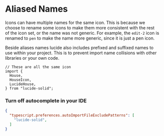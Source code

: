 # Aliased Names

Icons can have multiple names for the same icon. This is because we choose to rename some icons to make them more consistent with the rest of the icon set, or the name was not generic. For example, the `edit-2` icon is renamed to `pen` to make the name more generic, since it is just a pen icon.

Beside aliases names lucide also includes prefixed and suffixed names to use within your project. This is to prevent import name collisions with other libraries or your own code.

```tsx
// These are all the same icon
import {
  House,
  HouseIcon,
  LucideHouse,
} from "lucide-solid";
```

### Turn off autocomplete in your IDE

```json [.vscode/settings.json]
{
  "typescript.preferences.autoImportFileExcludePatterns": [
    "lucide-solid",
  ]
}
```
